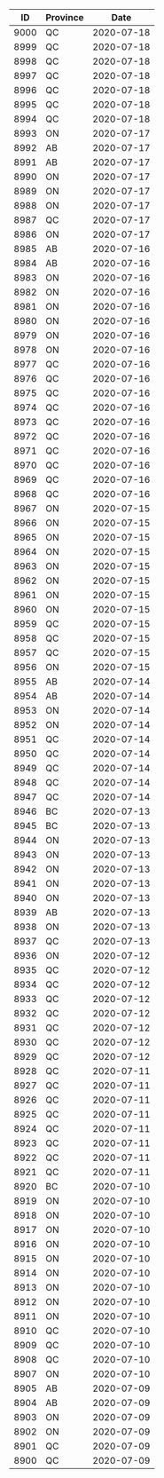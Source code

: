 | ID | Province | Date |
| -- | -------- | ---- |
9000 |  QC |  2020-07-18
 8999 |  QC |  2020-07-18
 8998 |  QC |  2020-07-18
 8997 |  QC |  2020-07-18
 8996 |  QC |  2020-07-18
 8995 |  QC |  2020-07-18
 8994 |  QC |  2020-07-18
 8993 |  ON |  2020-07-17
 8992 |  AB |  2020-07-17
 8991 |  AB |  2020-07-17
 8990 |  ON |  2020-07-17
 8989 |  ON |  2020-07-17
 8988 |  ON |  2020-07-17
 8987 |  QC |  2020-07-17
 8986 |  ON |  2020-07-17
 8985 |  AB |  2020-07-16
 8984 |  AB |  2020-07-16
 8983 |  ON |  2020-07-16
 8982 |  ON |  2020-07-16
 8981 |  ON |  2020-07-16
 8980 |  ON |  2020-07-16
 8979 |  ON |  2020-07-16
 8978 |  ON |  2020-07-16
 8977 |  QC |  2020-07-16
 8976 |  QC |  2020-07-16
 8975 |  QC |  2020-07-16
 8974 |  QC |  2020-07-16
 8973 |  QC |  2020-07-16
 8972 |  QC |  2020-07-16
 8971 |  QC |  2020-07-16
 8970 |  QC |  2020-07-16
 8969 |  QC |  2020-07-16
 8968 |  QC |  2020-07-16
 8967 |  ON |  2020-07-15
 8966 |  ON |  2020-07-15
 8965 |  ON |  2020-07-15
 8964 |  ON |  2020-07-15
 8963 |  ON |  2020-07-15
 8962 |  ON |  2020-07-15
 8961 |  ON |  2020-07-15
 8960 |  ON |  2020-07-15
 8959 |  QC |  2020-07-15
 8958 |  QC |  2020-07-15
 8957 |  QC |  2020-07-15
 8956 |  ON |  2020-07-15
 8955 |  AB |  2020-07-14
 8954 |  AB |  2020-07-14
 8953 |  ON |  2020-07-14
 8952 |  ON |  2020-07-14
 8951 |  QC |  2020-07-14
 8950 |  QC |  2020-07-14
 8949 |  QC |  2020-07-14
 8948 |  QC |  2020-07-14
 8947 |  QC |  2020-07-14
 8946 |  BC |  2020-07-13
 8945 |  BC |  2020-07-13
 8944 |  ON |  2020-07-13
 8943 |  ON |  2020-07-13
 8942 |  ON |  2020-07-13
 8941 |  ON |  2020-07-13
 8940 |  ON |  2020-07-13
 8939 |  AB |  2020-07-13
 8938 |  ON |  2020-07-13
 8937 |  QC |  2020-07-13
 8936 |  ON |  2020-07-12
 8935 |  QC |  2020-07-12
 8934 |  QC |  2020-07-12
 8933 |  QC |  2020-07-12
 8932 |  QC |  2020-07-12
 8931 |  QC |  2020-07-12
 8930 |  QC |  2020-07-12
 8929 |  QC |  2020-07-12
 8928 |  QC |  2020-07-11
 8927 |  QC |  2020-07-11
 8926 |  QC |  2020-07-11
 8925 |  QC |  2020-07-11
 8924 |  QC |  2020-07-11
 8923 |  QC |  2020-07-11
 8922 |  QC |  2020-07-11
 8921 |  QC |  2020-07-11
 8920 |  BC |  2020-07-10
 8919 |  ON |  2020-07-10
 8918 |  ON |  2020-07-10
 8917 |  ON |  2020-07-10
 8916 |  ON |  2020-07-10
 8915 |  ON |  2020-07-10
 8914 |  ON |  2020-07-10
 8913 |  ON |  2020-07-10
 8912 |  ON |  2020-07-10
 8911 |  ON |  2020-07-10
 8910 |  QC |  2020-07-10
 8909 |  QC |  2020-07-10
 8908 |  QC |  2020-07-10
 8907 |  ON |  2020-07-10
 8905 |  AB |  2020-07-09
 8904 |  AB |  2020-07-09
 8903 |  ON |  2020-07-09
 8902 |  ON |  2020-07-09
 8901 |  QC |  2020-07-09
 8900 |  QC |  2020-07-09
